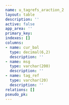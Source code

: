 ```yaml
---
name: u_tagrefs_araction_2
layout: table
description: ''
active: false
app_area: ''
primary_key: 
indexes: []
columns:
- name: cur_bal
  type: decimal(6,2)
  description: ''
- name: msg
  type: varchar(200)
  description: ''
- name: tag_ref
  type: varchar(20)
  description: ''
relations: []
pseudo_pk: 
---
```


